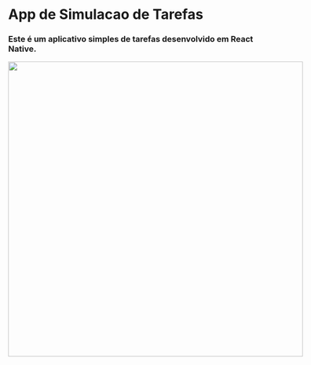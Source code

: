 # App de Simulacao de Tarefas

### Este é um aplicativo simples de tarefas desenvolvido em React Native.


<div style='width:100vw'>
  <img style='align-self:center' height="600em" width="auto" src="https://github.com/Adriano2607/AppTarefas/assets/110434219/52783166-5110-42e2-b727-8f5a9336fe71)https://github.com/Adriano2607/AppTarefas/assets/110434219/52783166-5110-42e2-b727-8f5a9336fe71">
</div>
